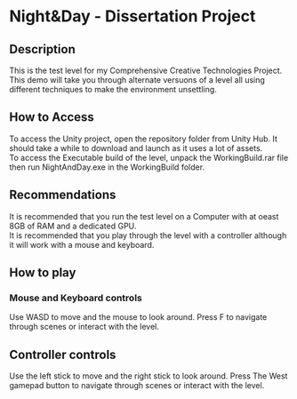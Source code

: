 # Night&Day - Dissertation Project

## Description
This is the test level for my Comprehensive Creative Technologies Project.      
This demo will take you through alternate versuons of a level all using different techniques to make the environment unsettling.

## How to Access
To access the Unity project, open the repository folder from Unity Hub. It should take a while to download and launch as it uses a lot of assets.   
To access the Executable build of the level, unpack the WorkingBuild.rar file then run  NightAndDay.exe in the WorkingBuild folder.

## Recommendations
It is recommended that you run the test level on a Computer with at oeast 8GB of RAM and a dedicated GPU.   
It is recommended that you play through the level with a controller although it will work with a mouse and keyboard.

## How to play
### Mouse and Keyboard controls
Use WASD to move and the mouse to look around. Press F to navigate through scenes or interact with the level.  

## Controller controls  
Use the left stick to move and the right stick to look around. Press The West gamepad button to navigate through scenes or interact with the level.
